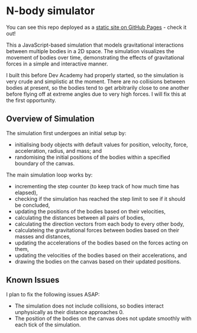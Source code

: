 # N-body simulator

You can see this repo deployed as a [static site on GitHub Pages](https://cburkeg.github.io/N-body-simulator/index.html) - check it out!

This a JavaScript-based simulation that models gravitational interactions between multiple bodies in a 2D space. The simulation visualizes the movement of bodies over time, demonstrating the effects of gravitational forces in a simple and interactive manner.

I built this before Dev Academy had properly started, so the simulation is very crude and simplistic at the moment. There are no collisions between bodies at present, so the bodies tend to get arbitrarily close to one another before flying off at extreme angles due to very high forces. I will fix this at the first opportunity.

## Overview of Simulation

The simulation first undergoes an initial setup by:
- initialising body objects with default values for position, velocity, force, acceleration, radius, and mass; and
- randomising the initial positions of the bodies within a specified boundary of the canvas.

The main simulation loop works by:
- incrementing the step counter (to keep track of how much time has elapsed),
- checking if the simulation has reached the step limit to see if it should be concluded,
- updating the positions of the bodies based on their velocities,
- calculating the distances between all pairs of bodies,
- calculating the direction vectors from each body to every other body,
- calculateing the gravitational forces between bodies based on their masses and distances,
- updating the accelerations of the bodies based on the forces acting on them,
- updating the velocities of the bodies based on their accelerations, and
- drawing the bodies on the canvas based on their updated positions.

## Known Issues

I plan to fix the following issues ASAP:
- The simulation does not include collisions, so bodies interact unphysically as their distance approaches 0.
- The position of the bodies on the canvas does not update smoothly with each tick of the simulation. 

